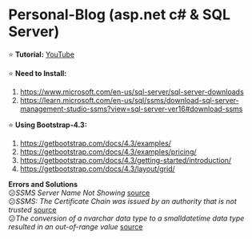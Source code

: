 # Personal-Blog (asp.net c# & SQL Server)

⭐ **Tutorial:** [YouTube](https://youtu.be/ETEHlrwvE6Q)

⭐ **Need to Install:** <br>
1. https://www.microsoft.com/en-us/sql-server/sql-server-downloads
2. https://learn.microsoft.com/en-us/sql/ssms/download-sql-server-management-studio-ssms?view=sql-server-ver16#download-ssms

⭐ **Using Bootstrap-4.3:** <br>
1. https://getbootstrap.com/docs/4.3/examples/ <br>
2. https://getbootstrap.com/docs/4.3/examples/pricing/ <br>
3. https://getbootstrap.com/docs/4.3/getting-started/introduction/ <br>
4. https://getbootstrap.com/docs/4.3/layout/grid/

**Errors and Solutions** <br>
😕<i>SSMS Server Name Not Showing</i> [source](https://youtu.be/bgB2xeB6IM8) <br>
😕<i>SSMS: The Certificate Chain was issued by an authority that is not trusted</i> [source](https://youtu.be/QJ2h9-PrLXQ) <br>
😕<i>The conversion of a nvarchar data type to a smalldatetime data type resulted in an out-of-range value</i> [source](https://stackoverflow.com/questions/2307550/error-the-conversion-of-a-nvarchar-data-type-to-a-smalldatetime-data-type-resul) 

